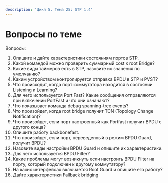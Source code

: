 ```yaml
---
description: 'Цикл 5. Тема 25: STP 1.4'
---
```


# Вопросы по теме

Вопросы:  
1. Опишите и дайте характеристики состояниям портов STP.  
2. Какой командой можно проверить суммарный cost к root Bridge?  
3. Какие виды таймеров есть в STP, назовите их значения по умолчанию?  
4. Каким устройством контролируется отправка BPDU в STP и PVST?  
5. Что происходит, когда порт коммутатора находится в состоянии Listening и Learning?  
6. Для чего используется Port Fast? Какие сообщения отправляются при включении PortFast и что они означают?  
7. Что показывает команда debug spanning-tree events?  
8. Что произойдет, когда root bridge получит TCN \(Topology Change Notification\)?  
9. Что произойдет, если порт настроенный как Portfast получит BPDU с другого конца?  
10. Опишите работу backbonefast.  
11. Что произойдет, если порт, переведенный в режим BPDU Guard, получит BPDU?  
12. Назовите виды настройки BPDU Guard и опишите их характеристики.  
13. Для чего используется BPDU Filter?  
14. Какие проблемы могут возникнуть если настроить BPDU Filter на порту, который подключен к другому коммутатору?  
15. На каких интерфейсах включается Root Guard и опишите его работу?  
16. Дайте характеристики Fallback bridging

